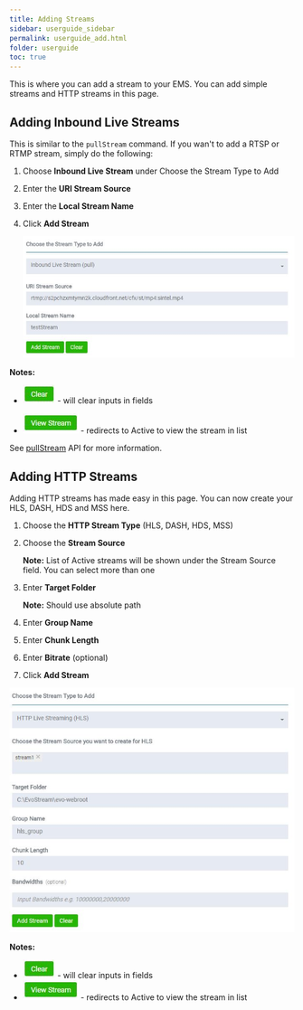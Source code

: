 ```yaml
---
title: Adding Streams
sidebar: userguide_sidebar
permalink: userguide_add.html
folder: userguide
toc: true
---
```


This is where you can add a stream to your EMS. You can add simple streams and HTTP streams in this page.



## Adding Inbound Live Streams

This is similar to the `pullStream` command. If you wan't to add a RTSP or RTMP stream, simply do the following:

1. Choose  **Inbound Live Stream** under Choose the Stream Type to Add

2. Enter the **URI Stream Source**

3. Enter the **Local Stream Name**

4. Click **Add Stream**

   <p align="center">

    ![](images/userguide/addstream.JPG) 

   </p>

**Notes:**

- ![](images/userguide/clear.JPG)  - will clear inputs in fields

- ![](images/userguide/viewstream.JPG)   - redirects to Active to view the stream in list

See [pullStream](api_pullStream.html) API for more information.



## Adding HTTP Streams

Adding HTTP streams has made easy in this page. You can now create your HLS, DASH, HDS and MSS here.

1. Choose the  **HTTP Stream Type** (HLS, DASH, HDS, MSS)

2. Choose the **Stream Source**

   **Note:** List of Active streams will be shown under the Stream Source field. You can select more than one

3. Enter **Target Folder**

   **Note:** Should use absolute path 

4. Enter **Group Name**

5. Enter **Chunk Length**

6. Enter **Bitrate** (optional)

7. Click **Add Stream**

![](images/userguide/addhttpstream.JPG)



**Notes:**

- ![](images/userguide/clear.JPG)   - will clear inputs in fields
- ![](images/userguide/viewstream.JPG)   - redirects to Active to view the stream in list


